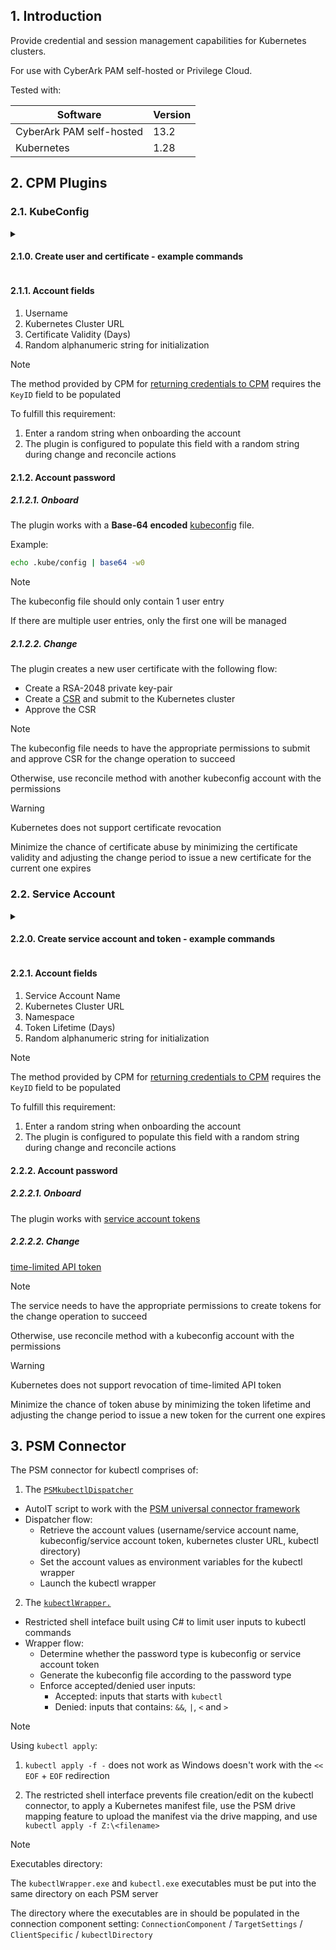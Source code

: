 ## 1. Introduction

Provide credential and session management capabilities for Kubernetes clusters.

For use with CyberArk PAM self-hosted or Privilege Cloud.

Tested with:

|Software|Version|
|---|---|
|CyberArk PAM self-hosted|13.2|
|Kubernetes|1.28|

## 2. CPM Plugins

### 2.1. KubeConfig

<details><summary><h4>2.1.0. Create user and certificate - example commands</h4></summary>

Create user and bind to a role/clusterrole:

```sh
USERNAME=joe.tan
BINDINGNAME=joe.tan-clusterrolebinding
CLUSTERROLE=cluster-admin
kubectl create clusterrolebinding $BINDINGNAME --clusterrole=$CLUSTERROLE --user=$USERNAME
```

Create key-pair and CSR:

```sh
openssl ecparam -name secp384r1 -genkey -out $USERNAME.key
openssl req -new -key $USERNAME.key -subj "/CN=$USERNAME" -out $USERNAME.csr
openssl x509 -req -in $USERNAME.csr -CA /etc/kubernetes/pki/ca.crt -CAkey /etc/kubernetes/pki/ca.key -CAcreateserial -days 10958 -sha256 -out $USERNAME.pem
```

Submit CSR to Kubernetes cluster:

```sh
CSRNAME=joe.tan-csr
kubectl apply -f - <<EOF
apiVersion: certificates.k8s.io/v1
kind: CertificateSigningRequest
metadata:
  name: $CSRNAME
spec:
  request: $CSR
  signerName: kubernetes.io/kube-apiserver-client
  expirationSeconds: $CERTVALIDITY
  usages:
  - client auth
EOF
```

Approve the CSR:

```sh
kubectl certificate approve $CSRNAME
```

</details>

#### 2.1.1. Account fields

1. Username
2. Kubernetes Cluster URL
3. Certificate Validity (Days)
4. Random alphanumeric string for initialization

> [!Note]
>
> The method provided by CPM for [returning credentials to CPM](https://docs.cyberark.com/PAS/latest/en/Content/PASIMP/CredentialsGeneratedByTarget.htm) requires the `KeyID` field to be populated
>
> To fulfill this requirement:
> 1. Enter a random string when onboarding the account
> 2. The plugin is configured to populate this field with a random string during change and reconcile actions

#### 2.1.2. Account password

##### 2.1.2.1. Onboard

The plugin works with a **Base-64 encoded** [kubeconfig](https://kubernetes.io/docs/reference/config-api/kubeconfig.v1/) file.

Example:

```sh
echo .kube/config | base64 -w0
```

> [!Note]
>
> The kubeconfig file should only contain 1 user entry
>
> If there are multiple user entries, only the first one will be managed

##### 2.1.2.2. Change

The plugin creates a new user certificate with the following flow:
- Create a RSA-2048 private key-pair
- Create a [CSR](https://kubernetes.io/docs/reference/access-authn-authz/certificate-signing-requests/) and submit to the Kubernetes cluster
- Approve the CSR

> [!Note]
>
> The kubeconfig file needs to have the appropriate permissions to submit and approve CSR for the change operation to succeed
>
> Otherwise, use reconcile method with another kubeconfig account with the permissions

> [!Warning]
>
> Kubernetes does not support certificate revocation
>
> Minimize the chance of certificate abuse by minimizing the certificate validity and adjusting the change period to issue a new certificate for the current one expires

### 2.2. Service Account

<details><summary><h4>2.2.0. Create service account and token - example commands</h4></summary>

```sh
NAMESPACE=kube-system
SERVICEACCOUNTNAME=joe.tan
CLUSTERROLE=cluster-admin
kubectl -n $NAMESPACE create serviceaccount $SERVICEACCOUNTNAME
kubectl -n $NAMESPACE create clusterrolebinding $CLUSTERROLE-binding --clusterrole=$CLUSTERROLE --serviceaccount=$NAMESPACE:$SERVICEACCOUNTNAME
kubectl -n $NAMESPACE create token $SERVICEACCOUNTNAME --duration=24h
```

</details>

#### 2.2.1. Account fields

1. Service Account Name
2. Kubernetes Cluster URL
3. Namespace
4. Token Lifetime (Days)
5. Random alphanumeric string for initialization

> [!Note]
>
> The method provided by CPM for [returning credentials to CPM](https://docs.cyberark.com/PAS/latest/en/Content/PASIMP/CredentialsGeneratedByTarget.htm) requires the `KeyID` field to be populated
>
> To fulfill this requirement:
> 1. Enter a random string when onboarding the account
> 2. The plugin is configured to populate this field with a random string during change and reconcile actions

#### 2.2.2. Account password

##### 2.2.2.1. Onboard

The plugin works with [service account tokens](https://kubernetes.io/docs/reference/access-authn-authz/authentication/#service-account-tokens)

##### 2.2.2.2. Change

[time-limited API token](https://kubernetes.io/docs/tasks/configure-pod-container/configure-service-account/#manually-create-an-api-token-for-a-serviceaccount)

> [!Note]
>
> The service needs to have the appropriate permissions to create tokens for the change operation to succeed
>
> Otherwise, use reconcile method with a kubeconfig account with the permissions

> [!Warning]
>
> Kubernetes does not support revocation of time-limited API token
>
> Minimize the chance of token abuse by minimizing the token lifetime and adjusting the change period to issue a new token for the current one expires

## 3. PSM Connector

The PSM connector for kubectl comprises of:
1. The [`PSMkubectlDispatcher`](./PSM-kubectl/PSMkubectlDispatcher.au3)
  - AutoIT script to work with the [PSM universal connector framework](https://docs.cyberark.com/PAS/latest/en/Content/PASIMP/psm_Develop_universal_connector.htm)
  - Dispatcher flow:
    - Retrieve the account values (username/service account name, kubeconfig/service account token, kubernetes cluster URL, kubectl directory)
    - Set the account values as environment variables for the kubectl wrapper
    - Launch the kubectl wrapper
2. The [`kubectlWrapper.`](PSM-kubectl/kubectlWrapper.cs)
  - Restricted shell inteface built using C# to limit user inputs to kubectl commands
  - Wrapper flow:
    - Determine whether the password type is kubeconfig or service account token
    - Generate the kubeconfig file according to the password type
    - Enforce accepted/denied user inputs:
      - Accepted: inputs that starts with `kubectl`
      - Denied: inputs that contains: `&&`, `|`, `<` and `>`

> [!Note]
>
> Using `kubectl apply`:
> 
> 1. `kubectl apply -f -` does not work as Windows doesn't work with the `<< EOF` + `EOF` redirection
> 
> 2. The restricted shell interface prevents file creation/edit on the kubectl connector, to apply a Kubernetes manifest file, use the PSM drive mapping feature to upload the manifest via the drive mapping, and use `kubectl apply -f Z:\<filename>`

> [!Note]
>
> Executables directory:
>
> The `kubectlWrapper.exe` and `kubectl.exe` executables must be put into the same directory on each PSM server
> 
> The directory where the executables are in should be populated in the connection component setting: `ConnectionComponent` / `TargetSettings` / `ClientSpecific` / `kubectlDirectory`
